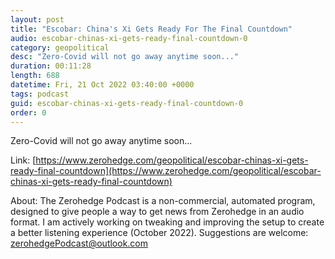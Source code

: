```yaml
---
layout: post
title: "Escobar: China's Xi Gets Ready For The Final Countdown"
audio: escobar-chinas-xi-gets-ready-final-countdown-0
category: geopolitical
desc: "Zero-Covid will not go away anytime soon..."
duration: 00:11:28
length: 688
datetime: Fri, 21 Oct 2022 03:40:00 +0000
tags: podcast
guid: escobar-chinas-xi-gets-ready-final-countdown-0
order: 0
---
```

Zero-Covid will not go away anytime soon...

Link: [https://www.zerohedge.com/geopolitical/escobar-chinas-xi-gets-ready-final-countdown](https://www.zerohedge.com/geopolitical/escobar-chinas-xi-gets-ready-final-countdown)

About: The Zerohedge Podcast is a non-commercial, automated program, designed to give people a way to get news from Zerohedge in an audio format.  I am actively working on tweaking and improving the setup to create a better listening experience (October 2022).  Suggestions are welcome: [zerohedgePodcast@outlook.com](mailto:zerohedgePodcast@outlook.com)